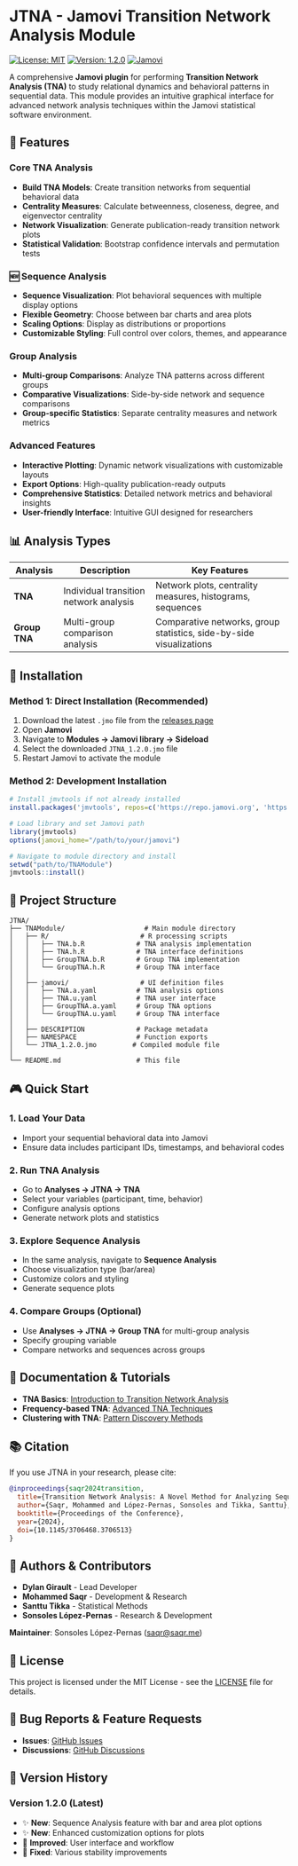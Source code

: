 # JTNA - Jamovi Transition Network Analysis Module

[![License: MIT](https://img.shields.io/badge/License-MIT-yellow.svg)](https://opensource.org/licenses/MIT)
[![Version: 1.2.0](https://img.shields.io/badge/Version-1.2.0-blue.svg)]()
[![Jamovi](https://img.shields.io/badge/Jamovi-Compatible-green.svg)](https://www.jamovi.org/)

A comprehensive **Jamovi plugin** for performing **Transition Network Analysis (TNA)** to study relational dynamics and behavioral patterns in sequential data. This module provides an intuitive graphical interface for advanced network analysis techniques within the Jamovi statistical software environment.

## 🎯 Features

### **Core TNA Analysis**
- **Build TNA Models**: Create transition networks from sequential behavioral data
- **Centrality Measures**: Calculate betweenness, closeness, degree, and eigenvector centrality
- **Network Visualization**: Generate publication-ready transition network plots
- **Statistical Validation**: Bootstrap confidence intervals and permutation tests

### **🆕 Sequence Analysis** 
- **Sequence Visualization**: Plot behavioral sequences with multiple display options
- **Flexible Geometry**: Choose between bar charts and area plots
- **Scaling Options**: Display as distributions or proportions
- **Customizable Styling**: Full control over colors, themes, and appearance

### **Group Analysis**
- **Multi-group Comparisons**: Analyze TNA patterns across different groups
- **Comparative Visualizations**: Side-by-side network and sequence comparisons
- **Group-specific Statistics**: Separate centrality measures and network metrics

### **Advanced Features**
- **Interactive Plotting**: Dynamic network visualizations with customizable layouts
- **Export Options**: High-quality publication-ready outputs
- **Comprehensive Statistics**: Detailed network metrics and behavioral insights
- **User-friendly Interface**: Intuitive GUI designed for researchers

## 📊 Analysis Types

| Analysis | Description | Key Features |
|----------|-------------|--------------|
| **TNA** | Individual transition network analysis | Network plots, centrality measures, histograms, sequences |
| **Group TNA** | Multi-group comparison analysis | Comparative networks, group statistics, side-by-side visualizations |

## 🚀 Installation

### Method 1: Direct Installation (Recommended)
1. Download the latest `.jmo` file from the [releases page](https://github.com/mohsaqr/JTNA1.2/releases)
2. Open **Jamovi**
3. Navigate to **Modules → Jamovi library → Sideload**
4. Select the downloaded `JTNA_1.2.0.jmo` file
5. Restart Jamovi to activate the module

### Method 2: Development Installation
```r
# Install jmvtools if not already installed
install.packages('jmvtools', repos=c('https://repo.jamovi.org', 'https://cran.r-project.org'))

# Load library and set Jamovi path
library(jmvtools)
options(jamovi_home="/path/to/your/jamovi")

# Navigate to module directory and install
setwd("path/to/TNAModule")
jmvtools::install()
```

## 📁 Project Structure

```
JTNA/
├── TNAModule/                    # Main module directory
│   ├── R/                       # R processing scripts
│   │   ├── TNA.b.R             # TNA analysis implementation
│   │   ├── TNA.h.R             # TNA interface definitions
│   │   ├── GroupTNA.b.R        # Group TNA implementation
│   │   └── GroupTNA.h.R        # Group TNA interface
│   │
│   ├── jamovi/                  # UI definition files
│   │   ├── TNA.a.yaml          # TNA analysis options
│   │   ├── TNA.u.yaml          # TNA user interface
│   │   ├── GroupTNA.a.yaml     # Group TNA options
│   │   └── GroupTNA.u.yaml     # Group TNA interface
│   │
│   ├── DESCRIPTION             # Package metadata
│   ├── NAMESPACE               # Function exports
│   └── JTNA_1.2.0.jmo         # Compiled module file
│
└── README.md                   # This file

```

## 🎮 Quick Start

### 1. Load Your Data
- Import your sequential behavioral data into Jamovi
- Ensure data includes participant IDs, timestamps, and behavioral codes

### 2. Run TNA Analysis
- Go to **Analyses → JTNA → TNA**
- Select your variables (participant, time, behavior)
- Configure analysis options
- Generate network plots and statistics

### 3. Explore Sequence Analysis
- In the same analysis, navigate to **Sequence Analysis**
- Choose visualization type (bar/area)
- Customize colors and styling
- Generate sequence plots

### 4. Compare Groups (Optional)
- Use **Analyses → JTNA → Group TNA** for multi-group analysis
- Specify grouping variable
- Compare networks and sequences across groups

## 📖 Documentation & Tutorials

- **TNA Basics**: [Introduction to Transition Network Analysis](https://lamethods.org/book2/chapters/ch15-tna/ch15-tna.html)
- **Frequency-based TNA**: [Advanced TNA Techniques](https://lamethods.org/book2/chapters/ch16-ftna/ch16-ftna.html)
- **Clustering with TNA**: [Pattern Discovery Methods](https://lamethods.org/book2/chapters/ch17-tna-clusters/ch17-tna-clusters.html)

## 📚 Citation

If you use JTNA in your research, please cite:

```bibtex
@inproceedings{saqr2024transition,
  title={Transition Network Analysis: A Novel Method for Analyzing Sequential Data},
  author={Saqr, Mohammed and López-Pernas, Sonsoles and Tikka, Santtu},
  booktitle={Proceedings of the Conference},
  year={2024},
  doi={10.1145/3706468.3706513}
}
```

## 👥 Authors & Contributors
- **Dylan Girault** - Lead Developer   
- **Mohammed Saqr** - Development & Research
- **Santtu Tikka** - Statistical Methods
- **Sonsoles López-Pernas** - Research & Development

**Maintainer**: Sonsoles López-Pernas (saqr@saqr.me)

## 📄 License

This project is licensed under the MIT License - see the [LICENSE](TNAModule/LICENSE) file for details.

## 🐛 Bug Reports & Feature Requests

- **Issues**: [GitHub Issues](https://github.com/mohsaqr/JTNA1.2/issues)
- **Discussions**: [GitHub Discussions](https://github.com/mohsaqr/JTNA1.2/discussions)

## 🔄 Version History

### Version 1.2.0 (Latest)
- ✨ **New**: Sequence Analysis feature with bar and area plot options
- ✨ **New**: Enhanced customization options for plots
- 🔧 **Improved**: User interface and workflow
- 🐛 **Fixed**: Various stability improvements


